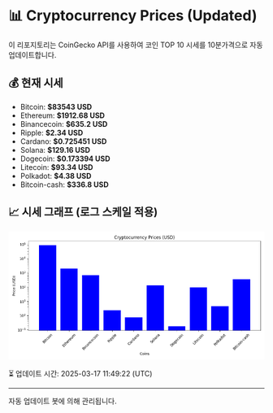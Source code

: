 
# 📊 Cryptocurrency Prices (Updated)

이 리포지토리는 CoinGecko API를 사용하여 코인 TOP 10 시세를 10분가격으로 자동 업데이트합니다.

## 💰 현재 시세
- Bitcoin: **$83543 USD**
- Ethereum: **$1912.68 USD**
- Binancecoin: **$635.2 USD**
- Ripple: **$2.34 USD**
- Cardano: **$0.725451 USD**
- Solana: **$129.16 USD**
- Dogecoin: **$0.173394 USD**
- Litecoin: **$93.34 USD**
- Polkadot: **$4.38 USD**
- Bitcoin-cash: **$336.8 USD**

## 📈 시세 그래프 (로그 스케일 적용)
![Crypto Prices](crypto_prices.png)

⏳ 업데이트 시간: 2025-03-17 11:49:22 (UTC)

---
자동 업데이트 봇에 의해 관리됩니다.
